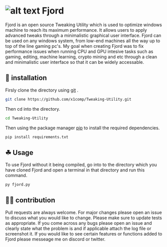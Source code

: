 # ![alt text](https://github.com/x1comp/Tweaking-Utility/blob/main/assets/logo.png)    Fjord
Fjord is an open source Tweaking Utility which is used to optimize windows machine to reach its maximum performance. It allows users to apply advanced tweaks through a minimalistic graphical user interface. Fjord can be used on any windows system, from low-end machines all the way up to top of the line gaming pc's. My goal when creating Fjord was to fix performance issues when running CPU and GPU intesive tasks such as gaming, editing, machine learning, crypto mining and etc through a clean and minimalistic user interface so that it can be widely accessable.

## 🎯 installation
Firsly clone the directory using [git](https://git-scm.com/) .
```bash
git clone https://github.com/x1comp/Tweaking-Utility.git
```
Then cd into the directory.
```bash
cd Tweaking-Utility
````

Then using the package manager [pip](https://pypi.org/project/pip/) to install the required dependencies.

```bash
pip install requirements.txt
```

## ☘ Usage 
To use Fjord without it being compiled, go into to the directory which you have cloned Fjord and open a terminal in that directory and run this command.
```bash 
py fjord.py
```


## 👨‍💻 contribution
Pull requests are always welcome. For major changes please open an issue to discuss what you would like to change. Please make sure to update tests as appropriate. If you come across any bugs please open an issue and clearly state what the problem is and if applicable attach the log file or screenshot it. If you would like to see certain features or functions added to Fjord please messeage me on discord or twitter.
